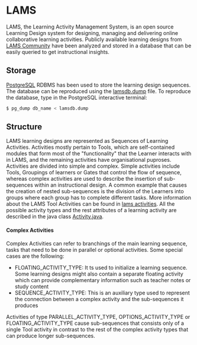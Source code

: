 # LAMS
LAMS, the Learning Activity Management System, is an open source Learning Design system for designing, managing and delivering online collaborative learning activities. Publicly available learning designs from [LAMS Community](https://lamscommunity.org/register/?return%5furl=%2fdotlrn%2findex) have been analyzed and stored in a database that can be easily queried to get instructional insights.

## Storage
[PostgreSQL](https://www.postgresql.org/) RDBMS has been used to store the learning design sequences. The database can be reproduced using the [lamsdb.dump](https://github.com/fanagnou/LAMS/blob/master/lamsdb.dump) file.
To reproduce the database, type in the PostgreSQL interactive terminal:

```bash
$ pg_dump db_name < lamsdb.dump
```

## Structure
LAMS learning designs are represented as Sequences of Learning Activities. Activities mostly pertain to Tools, which are self-contained modules that form most of the "functionality" that the Learner interacts with in LAMS, and the remaining activities have organisational puproses. Activities are divided into simple and complex. Simple activities include Tools, Groupings of learners or Gates that control the flow of sequence, whereas complex activities are used to describe the insertion of sub-sequences within an instructional design. A common example that causes the creation of nested sub-sequences is the division of the Learners into groups where each group has to complete different tasks. More information about the LAMS Tool Activities can be found in [lams activities](https://wiki.lamsfoundation.org/display/lamsdocs/Activities). All the possible activity types and the rest attributes of a learning activity are described in the java class [Activity.java](https://github.com/lamsfoundation/lams/blob/master/lams_common/src/java/org/lamsfoundation/lams/learningdesign/Activity.java).
<br>
#### Complex Activities
Complex Activities can refer to branchings of the main learning sequence, tasks that need to be done in parallel or optional activities. Some special cases are the following:
<ul>
    <li>FLOATING_ACTIVITY_TYPE: It ts used to initialize a learning sequence. Some learning designs might also contain a separate floating activity which can provide complementary information such as teacher notes or study content</li>
    <li>SEQUENCE_ACTIVITY_TYPE: This is an auxiliary type used to represent the connection between a complex activity and the sub-sequences it produces</li>
</ul>
Activities of type PARALLEL_ACTIVITY_TYPE, OPTIONS_ACTIVITY_TYPE or FLOATING_ACTIVITY_TYPE cause sub-sequences that consists only of a single Tool activity in contrast to the rest of the complex activity types that can produce longer sub-sequences.

